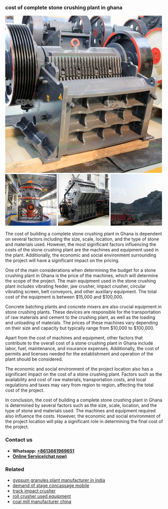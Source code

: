 <h3>cost of complete stone crushing plant in ghana</h3><img src='1706755637.jpg' alt=''><p>The cost of building a complete stone crushing plant in Ghana is dependent on several factors including the size, scale, location, and the type of stone and materials used. However, the most significant factors influencing the costs of the stone crushing plant are the machines and equipment used in the plant. Additionally, the economic and social environment surrounding the project will have a significant impact on the pricing.</p><p>One of the main considerations when determining the budget for a stone crushing plant in Ghana is the price of the machines, which will determine the scope of the project. The main equipment used in the stone crushing plant includes vibrating feeder, jaw crusher, impact crusher, circular vibrating screen, belt conveyors, and other auxiliary equipment. The total cost of the equipment is between $15,000 and $100,000.</p><p>Concrete batching plants and concrete mixers are also crucial equipment in stone crushing plants. These devices are responsible for the transportation of raw materials and cement to the crushing plant, as well as the loading and unloading of materials. The prices of these machines vary depending on their size and capacity but typically range from $10,000 to $100,000.</p><p>Apart from the cost of machines and equipment, other factors that contribute to the overall cost of a stone crushing plant in Ghana include labor, fuel, maintenance, and insurance expenses. Additionally, the cost of permits and licenses needed for the establishment and operation of the plant should be considered.</p><p>The economic and social environment of the project location also has a significant impact on the cost of a stone crushing plant. Factors such as the availability and cost of raw materials, transportation costs, and local regulations and taxes may vary from region to region, affecting the total cost of the project.</p><p>In conclusion, the cost of building a complete stone crushing plant in Ghana is determined by several factors such as the size, scale, location, and the type of stone and materials used. The machines and equipment required also influence the costs. However, the economic and social environment of the project location will play a significant role in determining the final cost of the project.</p><h3>Contact us</h3><ul><li><strong>Whatsapp:&nbsp;<a href="https://wa.me/8613661969651">+8613661969651</a></strong></li><li><a href="https://swt.shibang-china.com/?git&amp;zhl&amp;cost of complete stone crushing plant in ghana"><strong>Online Service(chat now)</strong></a></li></ul><h3>Related</h3><ul><li><a href='gypsum granules plant manufacturer in india.md'>gypsum granules plant manufacturer in india</a></li><li><a href='demand of stage concassage mobile.md'>demand of stage concassage mobile</a></li><li><a href='track impact crusher.md'>track impact crusher</a></li><li><a href='roll crusher used equipment.md'>roll crusher used equipment</a></li><li><a href='coal mill manufacturer china.md'>coal mill manufacturer china</a></li></ul>